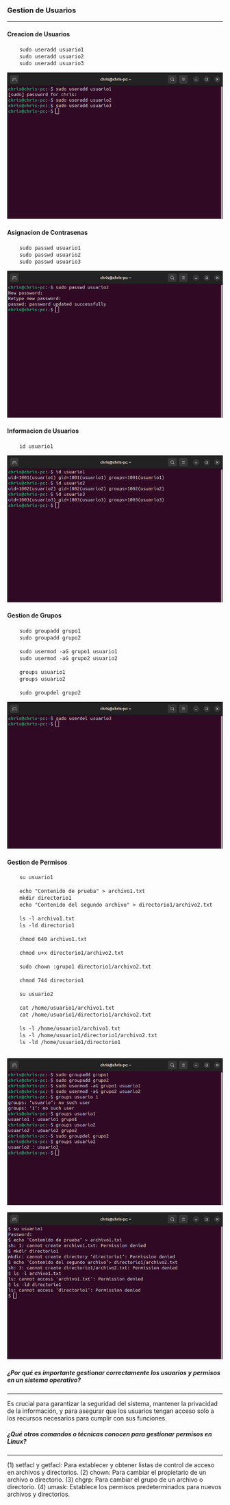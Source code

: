 ### Gestion de Usuarios
- - - - 

#### Creacion de Usuarios 

```
    sudo useradd usuario1
    sudo useradd usuario2
    sudo useradd usuario3

```
![Creacion de Usuarios](/actividad3/images/1.png)


#### Asignacion de Contrasenas

```
    sudo passwd usuario1
    sudo passwd usuario2
    sudo passwd usuario3

```

![Creacion de Usuarios](/actividad3/images/2.png)

#### Informacion de Usuarios

```
    id usuario1
```

![Creacion de Usuarios](/actividad3/images/3.png)

#### Gestion de Grupos

```
    sudo groupadd grupo1
    sudo groupadd grupo2

    sudo usermod -aG grupo1 usuario1
    sudo usermod -aG grupo2 usuario2

    groups usuario1
    groups usuario2

    sudo groupdel grupo2

```

![Creacion de Usuarios](/actividad3/images/4.png)

#### Gestion de Permisos

```
    su usuario1

    echo "Contenido de prueba" > archivo1.txt
    mkdir directorio1
    echo "Contenido del segundo archivo" > directorio1/archivo2.txt

    ls -l archivo1.txt
    ls -ld directorio1

    chmod 640 archivo1.txt

    chmod u+x directorio1/archivo2.txt

    sudo chown :grupo1 directorio1/archivo2.txt

    chmod 744 directorio1

    su usuario2

    cat /home/usuario1/archivo1.txt
    cat /home/usuario1/directorio1/archivo2.txt

    ls -l /home/usuario1/archivo1.txt
    ls -l /home/usuario1/directorio1/archivo2.txt
    ls -ld /home/usuario1/directorio1


```

![Creacion de Usuarios](/actividad3/images/5.png)

![Creacion de Usuarios](/actividad3/images/6.png)


##### ¿Por qué es importante gestionar correctamente los usuarios y permisos en un sistema operativo?
- - - -

Es crucial para garantizar la seguridad del sistema, mantener la privacidad de la información, y para asegurar que los usuarios tengan acceso solo a los recursos necesarios para cumplir con sus funciones.

##### ¿Qué otros comandos o técnicas conocen para gestionar permisos en Linux?
- - - -
(1) setfacl y getfacl: Para establecer y obtener listas de control de acceso en archivos y directorios.
(2) chown: Para cambiar el propietario de un archivo o directorio.
(3) chgrp: Para cambiar el grupo de un archivo o directorio.
(4) umask: Establece los permisos predeterminados para nuevos archivos y directorios.